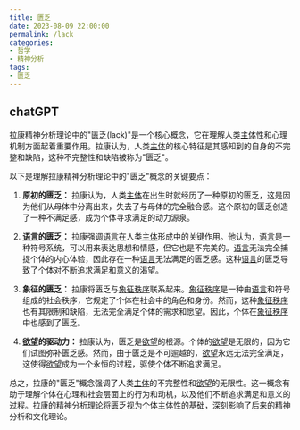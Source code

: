 ```yaml
---
title: 匮乏
date: 2023-08-09 22:00:00
permalink: /lack
categories:
- 哲学
- 精神分析
tags:
- 匮乏
---
```


## chatGPT

拉康精神分析理论中的"匮乏(lack)"是一个核心概念，它在理解人类[主体](/subject)性和心理机制方面起着重要作用。拉康认为，人类[主体](/subject)的核心特征是其感知到的自身的不完整和缺陷，这种不完整性和缺陷被称为"匮乏"。

以下是理解拉康精神分析理论中的"匮乏"概念的关键要点：

1. **原初的匮乏：** 拉康认为，人类[主体](/subject)在出生时就经历了一种原初的匮乏，这是因为他们从母体中分离出来，失去了与母体的完全融合感。这个原初的匮乏创造了一种不满足感，成为个体寻求满足的动力源泉。

2. **[语言](/language)的匮乏：** 拉康强调[语言](/language)在人类[主体](/subject)形成中的关键作用。他认为，[语言](/language)是一种符号系统，可以用来表达思想和情感，但它也是不完美的。[语言](/language)无法完全捕捉个体的内心体验，因此存在一种[语言](/language)无法满足的匮乏感。这种[语言](/language)的匮乏导致了个体对不断追求满足和意义的渴望。

3. **象征的匮乏：** 拉康将匮乏与[象征秩序](/symbolic)联系起来。[象征秩序](/symbolic)是一种由[语言](/language)和符号组成的社会秩序，它规定了个体在社会中的角色和身份。然而，这种[象征秩序](/symbolic)也有其限制和缺陷，无法完全满足个体的需求和愿望。因此，个体在[象征秩序](/symbolic)中也感到了匮乏。

4. **[欲望](/desire)的驱动力：** 拉康认为，匮乏是[欲望](/desire)的根源。个体的[欲望](/desire)是无限的，因为它们试图弥补匮乏感。然而，由于匮乏是不可逾越的，[欲望](/desire)永远无法完全满足，这使得[欲望](/desire)成为一个永恒的过程，驱使个体不断追求满足。

总之，拉康的"匮乏"概念强调了人类[主体](/subject)的不完整性和[欲望](/desire)的无限性。这一概念有助于理解个体在心理和社会层面上的行为和动机，以及他们不断追求满足和意义的过程。拉康的精神分析理论将匮乏视为个体[主体](/subject)性的基础，深刻影响了后来的精神分析和文化理论。